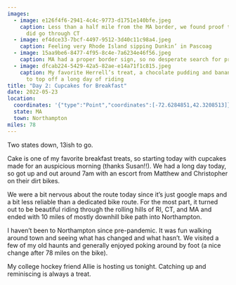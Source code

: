 ```yaml
---
images:
  - image: e126f4f6-2941-4c4c-9773-d1751e140bfe.jpeg
    caption: Less than a half mile from the MA border, we found proof that we really
      did go through CT
  - image: ef4dce33-7bcf-4497-9512-3d40c11c98a4.jpeg
    caption: Feeling very Rhode Island sipping Dunkin’ in Pascoag
  - image: 15aa9be6-8477-4f95-8c4e-7a6234e46f56.jpeg
    caption: MA had a proper border sign, so no desperate search for proof needed
  - image: dfcab224-5429-42a5-82ae-e14a71f1c815.jpeg
    caption: My favorite Herrell’s treat, a chocolate pudding and banana milkshake,
      to top off a long day of riding
title: "Day 2: Cupcakes for Breakfast"
date: 2022-05-23
location:
  coordinates: '{"type":"Point","coordinates":[-72.6284851,42.3208513]}'
  state: MA
  town: Northampton
miles: 78
---
```

Two states down, 13ish to go. 

Cake is one of my favorite breakfast treats, so starting today with cupcakes made for an auspicious morning (thanks Susan!!). We had a long day today, so got up and out around 7am with an escort from Matthew and Christopher on their dirt bikes. 

We were a bit nervous about the route today since it’s just google maps and a bit less reliable than a dedicated bike route. For the most part, it turned out to be beautiful riding through the rolling hills of RI, CT, and MA and ended with 10 miles of mostly downhill bike path into Northampton. 

I haven’t been to Northampton since pre-pandemic. It was fun walking around town and seeing what has changed and what hasn’t. We visited a few of my old haunts and generally enjoyed poking around by foot (a nice change after 78 miles on the bike). 

My college hockey friend Allie is hosting us tonight.  Catching up and reminiscing is always a treat. 